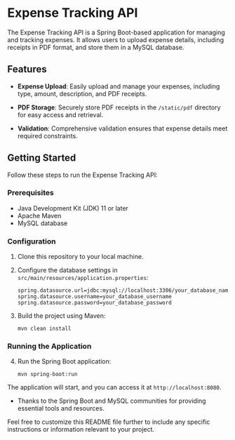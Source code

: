 

# Expense Tracking API

The Expense Tracking API is a Spring Boot-based application for managing and tracking expenses. It allows users to upload expense details, including receipts in PDF format, and store them in a MySQL database.

## Features

- **Expense Upload**: Easily upload and manage your expenses, including type, amount, description, and PDF receipts.

- **PDF Storage**: Securely store PDF receipts in the `/static/pdf` directory for easy access and retrieval.

- **Validation**: Comprehensive validation ensures that expense details meet required constraints.

## Getting Started

Follow these steps to run the Expense Tracking API:

### Prerequisites

- Java Development Kit (JDK) 11 or later
- Apache Maven
- MySQL database

### Configuration

1. Clone this repository to your local machine.

2. Configure the database settings in `src/main/resources/application.properties`:

   ```properties
   spring.datasource.url=jdbc:mysql://localhost:3306/your_database_name
   spring.datasource.username=your_database_username
   spring.datasource.password=your_database_password
   ```

3. Build the project using Maven:

   ```
   mvn clean install
   ```

### Running the Application

4. Run the Spring Boot application:

   ```
   mvn spring-boot:run
   ```

The application will start, and you can access it at `http://localhost:8080`.

- Thanks to the Spring Boot and MySQL communities for providing essential tools and resources.

Feel free to customize this README file further to include any specific instructions or information relevant to your project.
